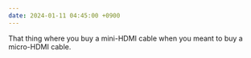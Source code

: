 ```yaml
---
date: 2024-01-11 04:45:00 +0900
---
```


That thing where you buy a mini-HDMI cable when you meant to buy a micro-HDMI cable.
